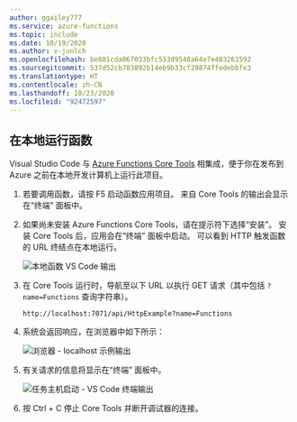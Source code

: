 ```yaml
---
author: ggailey777
ms.service: azure-functions
ms.topic: include
ms.date: 10/19/2020
ms.author: v-junlch
ms.openlocfilehash: be881cda067033bfc533d9548a64e7e403261592
ms.sourcegitcommit: 537d52cb783892b14eb9b33cf29874ffedebbfe3
ms.translationtype: HT
ms.contentlocale: zh-CN
ms.lasthandoff: 10/23/2020
ms.locfileid: "92472597"
---
```

## <a name="run-the-function-locally"></a>在本地运行函数

Visual Studio Code 与 [Azure Functions Core Tools](../articles/azure-functions/functions-run-local.md) 相集成，便于你在发布到 Azure 之前在本地开发计算机上运行此项目。

1. 若要调用函数，请按 F5 启动函数应用项目<kbd></kbd>。 来自 Core Tools 的输出会显示在“终端”  面板中。

1. 如果尚未安装 Azure Functions Core Tools，请在提示符下选择“安装”。  安装 Core Tools 后，应用会在“终端”  面板中启动。 可以看到 HTTP 触发函数的 URL 终结点在本地运行。

    ![本地函数 VS Code 输出](./media/functions-run-function-test-local-vs-code/functions-vscode-f5.png)

1. 在 Core Tools 运行时，导航至以下 URL 以执行 GET 请求（其中包括 `?name=Functions` 查询字符串）。

    `http://localhost:7071/api/HttpExample?name=Functions`

1. 系统会返回响应，在浏览器中如下所示：

    ![浏览器 - localhost 示例输出](./media/functions-run-function-test-local-vs-code/functions-test-local-browser.png)

1. 有关请求的信息将显示在“终端”  面板中。

    ![任务主机启动 - VS Code 终端输出](./media/functions-run-function-test-local-vs-code/function-execution-terminal.png)

1. 按 Ctrl + C 停止 Core Tools 并断开调试器的连接<kbd></kbd>。


